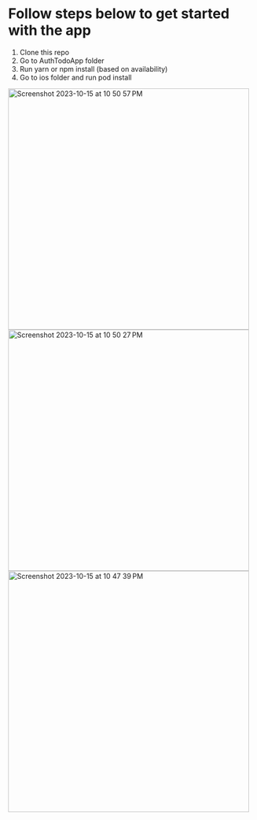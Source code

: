 

# Follow steps below to get started with the app

1. Clone this repo
2. Go to AuthTodoApp folder
3. Run yarn or npm install (based on availability)
4. Go to ios folder and run pod install


<img width="490" alt="Screenshot 2023-10-15 at 10 50 57 PM" src="https://github.com/MalikHezretov/AuthenticatedTodoApp/assets/24701916/e3489f44-7fed-41df-9317-a520b76f5030">
<img width="490" alt="Screenshot 2023-10-15 at 10 50 27 PM" src="https://github.com/MalikHezretov/AuthenticatedTodoApp/assets/24701916/2edf0ce9-d84f-4f8c-8379-8cc0c532ad4e">
<img width="490" alt="Screenshot 2023-10-15 at 10 47 39 PM" src="https://github.com/MalikHezretov/AuthenticatedTodoApp/assets/24701916/5d7f8120-5ca3-41b0-8088-e7105e1446e3">
